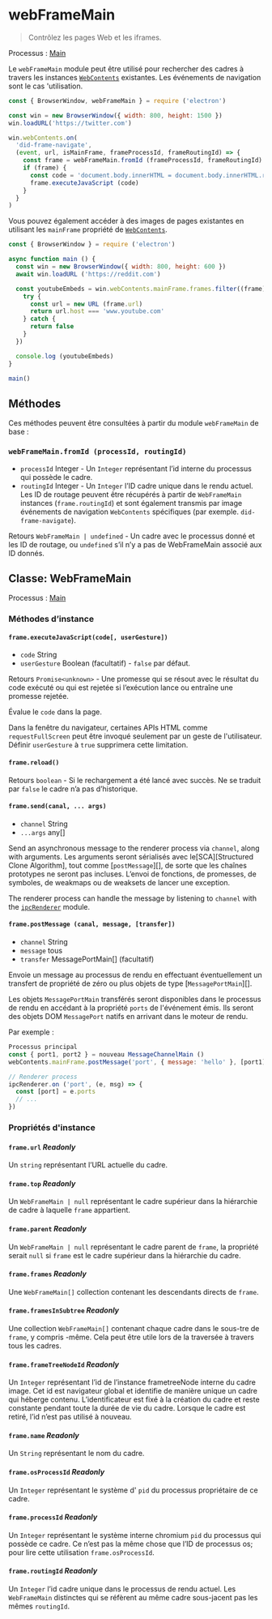 # webFrameMain

> Contrôlez les pages Web et les iframes.

Processus : [Main](../glossary.md#main-process)

Le `webFrameMain` module peut être utilisé pour rechercher des cadres à travers les instances [`WebContents`](web-contents.md) existantes. Les événements de navigation sont le cas 'utilisation.

```javascript
const { BrowserWindow, webFrameMain } = require ('electron')

const win = new BrowserWindow({ width: 800, height: 1500 })
win.loadURL('https://twitter.com')

win.webContents.on(
  'did-frame-navigate',
  (event, url, isMainFrame, frameProcessId, frameRoutingId) => {
    const frame = webFrameMain.fromId (frameProcessId, frameRoutingId)
    if (frame) {
      const code = 'document.body.innerHTML = document.body.innerHTML.replaceAll(« heck », « h*ck »)'
      frame.executeJavaScript (code)
    }
  }
)
```

Vous pouvez également accéder à des images de pages existantes en utilisant les `mainFrame` propriété de [`WebContents`](web-contents.md).

```javascript
const { BrowserWindow } = require ('electron')

async function main () {
  const win = new BrowserWindow({ width: 800, height: 600 })
  await win.loadURL ('https://reddit.com')

  const youtubeEmbeds = win.webContents.mainFrame.frames.filter((frame) => {
    try {
      const url = new URL (frame.url)
      return url.host === 'www.youtube.com'
    } catch {
      return false
    }
  })

  console.log (youtubeEmbeds)
}

main()
```

## Méthodes

Ces méthodes peuvent être consultées à partir du module `webFrameMain` de base :

### `webFrameMain.fromId (processId, routingId)`

* `processId` Integer - Un `Integer` représentant l’id interne du processus qui possède le cadre.
* `routingId` Integer - Un `Integer` l’ID cadre unique dans le rendu actuel. Les ID de routage peuvent être récupérés à partir de `WebFrameMain` instances (`frame.routingId`) et sont également transmis par image événements de navigation `WebContents` spécifiques (par exemple. `did-frame-navigate`).

Retours `WebFrameMain | undefined` - Un cadre avec le processus donné et les ID de routage, ou `undefined` s’il n’y a pas de WebFrameMain associé aux ID donnés.

## Classe: WebFrameMain

Processus : [Main](../glossary.md#main-process)

### Méthodes d’instance

#### `frame.executeJavaScript(code[, userGesture])`

* `code` String
* `userGesture` Boolean (facultatif) - `false` par défaut.

Retours `Promise<unknown>` - Une promesse qui se résout avec le résultat du code exécuté ou qui est rejetée si l’exécution lance ou entraîne une promesse rejetée.

Évalue le `code` dans la page.

Dans la fenêtre du navigateur, certaines APIs HTML comme `requestFullScreen` peut être invoqué seulement par un geste de l'utilisateur. Définir `userGesture` à `true` supprimera cette limitation.

#### `frame.reload()`

Retours `boolean` - Si le rechargement a été lancé avec succès. Ne se traduit par `false` le cadre n’a pas d’historique.

#### `frame.send(canal, ... args)`

* `channel` String
* `...args` any[]

Send an asynchronous message to the renderer process via `channel`, along with arguments. Les arguments seront sérialisés avec le\[SCA\]\[Structured Clone Algorithm\], tout comme [`postMessage`][], de sorte que les chaînes prototypes ne seront pas incluses. L’envoi de fonctions, de promesses, de symboles, de weakmaps ou de weaksets de lancer une exception.

The renderer process can handle the message by listening to `channel` with the [`ipcRenderer`](ipc-renderer.md) module.

#### `frame.postMessage (canal, message, [transfer])`

* `channel` String
* `message` tous
* `transfer` MessagePortMain[] (facultatif)

Envoie un message au processus de rendu en effectuant éventuellement un transfert de propriété de zéro ou plus objets de type [`MessagePortMain`][].

Les objets `MessagePortMain` transférés seront disponibles dans le processus de rendu en accédant à la propriété `ports` de l'événement émis. Ils seront des objets DOM `MessagePort` natifs en arrivant dans le moteur de rendu.

Par exemple :

```js
Processus principal
const { port1, port2 } = nouveau MessageChannelMain ()
webContents.mainFrame.postMessage('port', { message: 'hello' }, [port1])

// Renderer process
ipcRenderer.on ('port', (e, msg) => {
  const [port] = e.ports
  // ...
})
```

### Propriétés d'instance

#### `frame.url` _Readonly_

Un `string` représentant l’URL actuelle du cadre.

#### `frame.top` _Readonly_

Un `WebFrameMain | null` représentant le cadre supérieur dans la hiérarchie de cadre à laquelle `frame` appartient.

#### `frame.parent` _Readonly_

Un `WebFrameMain | null` représentant le cadre parent de `frame`, la propriété serait `null` si `frame` est le cadre supérieur dans la hiérarchie du cadre.

#### `frame.frames` _Readonly_

Une `WebFrameMain[]` collection contenant les descendants directs de `frame`.

#### `frame.framesInSubtree` _Readonly_

Une collection `WebFrameMain[]` contenant chaque cadre dans le sous-tre de `frame`, y compris -même. Cela peut être utile lors de la traversée à travers tous les cadres.

#### `frame.frameTreeNodeId` _Readonly_

Un `Integer` représentant l’id de l’instance frametreeNode interne du cadre image. Cet id est navigateur global et identifie de manière unique un cadre qui héberge contenu. L’identificateur est fixé à la création du cadre et reste constante pendant toute la durée de vie du cadre. Lorsque le cadre est retiré, l’id n’est pas utilisé à nouveau.

#### `frame.name` _Readonly_

Un `String` représentant le nom du cadre.

#### `frame.osProcessId` _Readonly_

Un `Integer` représentant le système d' `pid` du processus propriétaire de ce cadre.

#### `frame.processId` _Readonly_

Un `Integer` représentant le système interne chromium `pid` du processus qui possède ce cadre. Ce n’est pas la même chose que l’ID de processus os; pour lire cette utilisation `frame.osProcessId`.

#### `frame.routingId` _Readonly_

Un `Integer` l’id cadre unique dans le processus de rendu actuel. Les `WebFrameMain` distinctes qui se réfèrent au même cadre sous-jacent pas les mêmes `routingId`.
